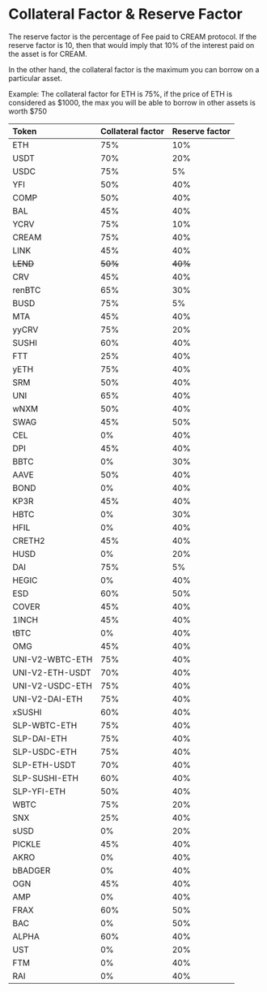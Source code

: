 # Collateral Factor & Reserve Factor

The reserve factor is the percentage of Fee paid to CREAM protocol. If the reserve factor is 10, then that would imply that 10% of the interest paid on the asset is for CREAM.

In the other hand, the collateral factor is the maximum you can borrow on a particular asset.

Example: The collateral factor for ETH is 75%, if the price of ETH is considered as $1000, the max you will be able to borrow in other assets is worth $750

| Token | Collateral factor | Reserve factor |
| :--- | :--- | :--- |
| ETH | 75% | 10% |
| USDT | 70% | 20% |
| USDC | 75% | 5% |
| YFI | 50% | 40% |
| COMP | 50% | 40% |
| BAL | 45% | 40% |
| YCRV | 75% | 10% |
| CREAM | 75% | 40% |
| LINK | 45% | 40% |
| ~~LEND~~ | ~~50%~~ | ~~40%~~ |
| CRV | 45% | 40% |
| renBTC | 65% | 30% |
| BUSD | 75% | 5% |
| MTA | 45% | 40% |
| yyCRV | 75% | 20% |
| SUSHI | 60% | 40% |
| FTT | 25% | 40% |
| yETH | 75% | 40% |
| SRM | 50% | 40% |
| UNI | 65% | 40% |
| wNXM | 50% | 40% |
| SWAG | 45% | 50% |
| CEL | 0% | 40% |
| DPI | 45% | 40% |
| BBTC | 0% | 30% |
| AAVE | 50% | 40% |
| BOND | 0% | 40% |
| KP3R | 45% | 40% |
| HBTC | 0% | 30% |
| HFIL | 0% | 40% |
| CRETH2 | 45% | 40% |
| HUSD | 0% | 20% |
| DAI | 75% | 5% |
| HEGIC | 0% | 40% |
| ESD | 60% | 50% |
| COVER | 45% | 40% |
| 1INCH | 45% | 40% |
| tBTC | 0% | 40% |
| OMG | 45% | 40% |
| UNI-V2-WBTC-ETH | 75% | 40% |
| UNI-V2-ETH-USDT | 70% | 40% |
| UNI-V2-USDC-ETH | 75% | 40% |
| UNI-V2-DAI-ETH | 75% | 40% |
| xSUSHI | 60% | 40% |
| SLP-WBTC-ETH | 75% | 40% |
| SLP-DAI-ETH | 75% | 40% |
| SLP-USDC-ETH | 75% | 40% |
| SLP-ETH-USDT | 70% | 40% |
| SLP-SUSHI-ETH | 60% | 40% |
| SLP-YFI-ETH | 50% | 40% |
| WBTC | 75% | 20% |
| SNX | 25% | 40% |
| sUSD | 0% | 20% |
| PICKLE | 45% | 40% |
| AKRO | 0% | 40% |
| bBADGER | 0% | 40% |
| OGN | 45% | 40% |
| AMP | 0% | 40% |
| FRAX | 60% | 50% |
| BAC | 0% | 50% |
| ALPHA | 60% | 40% |
| UST | 0% | 20% |
| FTM | 0% | 40% |
| RAI | 0% | 40% |



